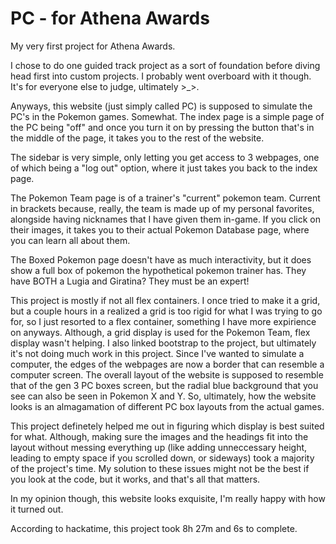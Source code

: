 # PC - for Athena Awards
My very first project for Athena Awards.

I chose to do one guided track project as a sort of foundation before diving head first into custom projects. I probably went overboard with it though. It's for everyone else to judge, ultimately >_>.

Anyways, this website (just simply called PC) is supposed to simulate the PC's in the Pokemon games. Somewhat. The index page is a simple page of the PC being "off" and once you turn it on by pressing the button that's in the middle of the page, it takes you to the rest of the website. 

The sidebar is very simple, only letting you get access to 3 webpages, one of which being a "log out" option, where it just takes you back to the index page.

The Pokemon Team page is of a trainer's "current" pokemon team. Current in brackets because, really, the team is made up of my personal favorites, alongside having nicknames that I have given them in-game. If you click on their images, it takes you to their actual Pokemon Database page, where you can learn all about them.

The Boxed Pokemon page doesn't have as much interactivity, but it does show a full box of pokemon the hypothetical pokemon trainer has. They have BOTH a Lugia and Giratina? They must be an expert! 

This project is mostly if not all flex containers. I once tried to make it a grid, but a couple hours in a realized a grid is too rigid for what I was trying to go for, so I just resorted to a flex container, something I have more expirience on anyways. Although, a grid display is used for the Pokemon Team, flex display wasn't helping. I also linked bootstrap to the project, but ultimately it's not doing much work in this project. Since I've wanted to simulate a computer, the edges of the webpages are now a border that can resemble a computer screen. The overall layout of the website is supposed to resemble that of the gen 3 PC boxes screen, but the radial blue background that you see can also be seen in Pokemon X and Y. So, ultimately, how the website looks is an almagamation of different PC box layouts from the actual games.

This project definetely helped me out in figuring which display is best suited for what. Although, making sure the images and the headings fit into the layout without messing everything up (like adding unneccessary height, leading to empty space if you scrolled down, or sideways) took a majority of the project's time. My solution to these issues might not be the best if you look at the code, but it works, and that's all that matters.

In my opinion though, this website looks exquisite, I'm really happy with how it turned out.

According to hackatime, this project took 8h 27m and 6s to complete.
